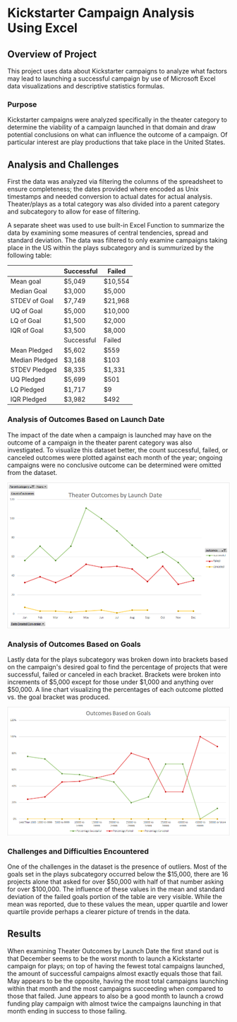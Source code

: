 # Kickstarter Campaign Analysis Using Excel

## Overview of Project

This project uses data about Kickstarter campaigns to analyze what factors may lead to launching a successful campaign by use of Microsoft Excel data visualizations and descriptive statistics formulas.

### Purpose

Kickstarter campaigns were analyzed specifically in the theater category to determine the viability of a campaign launched in that domain and draw potential conclusions on what can influence the outcome of a campaign. Of particular interest are play productions that take place in the United States.

## Analysis and Challenges

First the data was analyzed via filtering the columns of the spreadsheet to ensure completeness; the dates provided where encoded as Unix timestamps and needed conversion to actual dates for actual analysis. Theater/plays as a total category was also divided into a parent category and subcategory to allow for ease of filtering.

A separate sheet was used to use built-in Excel Function to summarize the data by examining some measures of central tendencies, spread and standard deviation. The data was filtered to only examine campaigns taking place in the US within the plays subcategory and is summurized by the following table:

| &nbsp; | Successful | Failed |
| --- | --- | --- |
| Mean goal | $5,049 | $10,554 |
| Median Goal | $3,000 | $5,000 |
| STDEV of Goal | $7,749 | $21,968 |
| UQ of Goal | $5,000 | $10,000 |
| LQ of Goal | $1,500 | $2,000 |
| IQR of Goal | $3,500 | $8,000 |
|  &nbsp; | Successful | Failed |
| Mean Pledged | $5,602 | $559 |
| Median Pledged | $3,168 | $103 |
| STDEV Pledged | $8,335 | $1,331 |
| UQ Pledged | $5,699 | $501 |
| LQ Pledged | $1,717 | $9 |
| IQR Pledged | $3,982 | $492 |

### Analysis of Outcomes Based on Launch Date

The impact of the date when a campaign is launched may have on the outcome of a campaign in the theater parent category was also investigated. To visualize this dataset better, the count successful, failed, or canceled outcomes were plotted against each month of the year; ongoing campaigns were no conclusive outcome can be determined were omitted from the dataset.

![Chart of Outcomes vs. Launch Date](/resources/Theater_Outcomes_vs_Launch.png)

### Analysis of Outcomes Based on Goals

Lastly data for the plays subcategory was broken down into brackets based on the campaign's desired goal to find the percentage of projects that were successful, failed or canceled in each bracket. Brackets were broken into increments of $5,000 except for those under $1,000 and anything over $50,000. A line chart visualizing the percentages of each outcome plotted vs. the goal bracket was produced.

![Chart of Outcomes vs. Goals](/resources/Outcomes_vs_Goals.png)

### Challenges and Difficulties Encountered

One of the challenges in the dataset is the presence of outliers. Most of the goals set in the plays subcategory occurred below the $15,000, there are 16 projects alone that asked for over $50,000 with half of that number asking for over $100,000. The influence of these values in the mean and standard deviation of the failed goals portion of the table are very visible. While the mean was reported, due to these values the mean, upper quartile and lower quartile provide perhaps a clearer picture of trends in the data.

## Results

When examining Theater Outcomes by Launch Date the first stand out is that December seems to be the worst month to launch a Kickstarter campaign for plays; on top of having the fewest total campaigns launched, the amount of successful campaigns almost exactly equals those that fail. May appears to be the opposite, having the most total campaigns launching within that month and the most campaigns succeeding when compared to those that failed. June appears to also be a good month to launch a crowd funding play campaign with almost twice the campaigns launching in that month ending in success to those failing.

